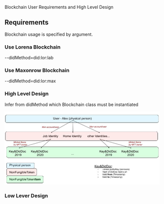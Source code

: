 Blockchain User Requirements and High Level Design

## Requirements

Blockchain usage is specified by argument.
	
### Use Lorena Blockchain

--didMethod=did:lor:lab

### Use Maxonrow Blockchain

--didMethod=did:lor:max

### High Level Design

Infer from didMethod which Blockchain class must be instantiated

![Dids structure in MXN Blockchain](images/lorena-mxn.jpg)

### Low Lever Design


<!--stackedit_data:
eyJoaXN0b3J5IjpbMjA2MTYwMzYyOCwtMzI4Njg1NDU0LC0xMz
c3NjU4MjE4XX0=
-->